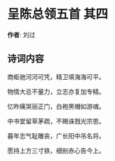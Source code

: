 # 呈陈总领五首  其四

**作者**: 刘过

## 诗词内容

商蚷驰河河可凭，精卫填海海可平。

物情大忌不量力，立志亦复加专精。

忆昨痛哭丽正门，白袍黑帽如游魂。

中书堂留草茅疏，不赐诛戮光宗恩。

暮年志气耻雕丧，广长阳中吊名将。

愿持上方三寸铁，细剖赤心告今上。

